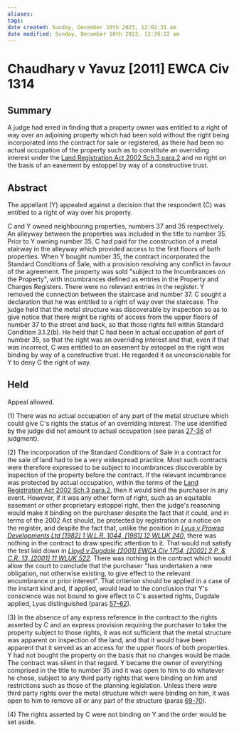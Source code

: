 ```yaml
---
aliases: 
tags: 
date created: Sunday, December 10th 2023, 12:02:31 am
date modified: Sunday, December 10th 2023, 12:39:22 am
---
```


# Chaudhary v Yavuz [2011] EWCA Civ 1314

## Summary

A judge had erred in finding that a property owner was entitled to a right of way over an adjoining property which had been sold without the right being incorporated into the contract for sale or registered, as there had been no actual occupation of the property such as to constitute an overriding interest under the [Land Registration Act 2002 Sch.3 para.2](https://uk.westlaw.com/Document/I383A6420E44811DA8D70A0E70A78ED65/View/FullText.html?originationContext=document&transitionType=DocumentItem&ppcid=d3c0c5c3dd1644c9b93aee142e4ae9c8&contextData=(sc.Search)) and no right on the basis of an easement by estoppel by way of a constructive trust.

## Abstract

The appellant (Y) appealed against a decision that the respondent (C) was entitled to a right of way over his property.

C and Y owned neighbouring properties, numbers 37 and 35 respectively. An alleyway between the properties was included in the title to number 35. Prior to Y owning number 35, C had paid for the construction of a metal stairway in the alleyway which provided access to the first floors of both properties. When Y bought number 35, the contract incorporated the Standard Conditions of Sale, with a provision resolving any conflict in favour of the agreement. The property was sold "subject to the Incumbrances on the Property", with incumbrances defined as entries in the Property and Charges Registers. There were no relevant entries in the register. Y removed the connection between the staircase and number 37. C sought a declaration that he was entitled to a right of way over the staircase. The judge held that the metal structure was discoverable by inspection so as to give notice that there might be rights of access from the upper floors of number 37 to the street and back, so that those rights fell within Standard Condition 3.1.2(b). He held that C had been in actual occupation of part of number 35, so that the right was an overriding interest and that, even if that was incorrect, C was entitled to an easement by estoppel as the right was binding by way of a constructive trust. He regarded it as unconscionable for Y to deny C the right of way.

## Held

Appeal allowed.

(1) There was no actual occupation of any part of the metal structure which could give C's rights the status of an overriding interest. The use identified by the judge did not amount to actual occupation (see paras [27-36](javascript:void(0); "View judgment paragraphs") of judgment).

(2) The incorporation of the Standard Conditions of Sale in a contract for the sale of land had to be a very widespread practice. Most such contracts were therefore expressed to be subject to incumbrances discoverable by inspection of the property before the contract. If the relevant incumbrance was protected by actual occupation, within the terms of the [Land Registration Act 2002 Sch.3 para.2](https://uk.westlaw.com/Document/I383A6420E44811DA8D70A0E70A78ED65/View/FullText.html?originationContext=document&transitionType=DocumentItem&ppcid=d3c0c5c3dd1644c9b93aee142e4ae9c8&contextData=(sc.Search)), then it would bind the purchaser in any event. However, if it was any other form of right, such as an equitable easement or other proprietary estoppel right, then the judge's reasoning would make it binding on the purchaser despite the fact that it could, and in terms of the 2002 Act should, be protected by registration or a notice on the register, and despite the fact that, unlike the position in _[Lyus v Prowsa Developments Ltd [1982] 1 W.L.R. 1044, [1981] 12 WLUK 240](https://uk.westlaw.com/Document/IE89C0F10E42711DA8FC2A0F0355337E9/View/FullText.html?originationContext=document&transitionType=DocumentItem&ppcid=d3c0c5c3dd1644c9b93aee142e4ae9c8&contextData=(sc.Search))_, there was nothing in the contract to draw specific attention to it. That would not satisfy the test laid down in _[Lloyd v Dugdale [2001] EWCA Civ 1754, [2002] 2 P. & C.R. 13, [2001] 11 WLUK 522](https://uk.westlaw.com/Document/IE1F099B0E42711DA8FC2A0F0355337E9/View/FullText.html?originationContext=document&transitionType=DocumentItem&ppcid=d3c0c5c3dd1644c9b93aee142e4ae9c8&contextData=(sc.Search))_. There was nothing in the contract which would allow the court to conclude that the purchaser "has undertaken a new obligation, not otherwise existing, to give effect to the relevant encumbrance or prior interest". That criterion should be applied in a case of the instant kind and, if applied, would lead to the conclusion that Y's conscience was not bound to give effect to C's asserted rights, Dugdale applied, Lyus distinguished (paras [57-62](javascript:void(0); "View judgment paragraphs")).

(3) In the absence of any express reference in the contract to the rights asserted by C and an express provision requiring the purchaser to take the property subject to those rights, it was not sufficient that the metal structure was apparent on inspection of the land, and that it would have been apparent that it served as an access for the upper floors of both properties. Y had not bought the property on the basis that no changes would be made. The contract was silent in that regard. Y became the owner of everything comprised in the title to number 35 and it was open to him to do whatever he chose, subject to any third party rights that were binding on him and restrictions such as those of the planning legislation. Unless there were third party rights over the metal structure which were binding on him, it was open to him to remove all or any part of the structure (paras [69-70](javascript:void(0); "View judgment paragraphs")).

(4) The rights asserted by C were not binding on Y and the order would be set aside.
